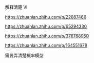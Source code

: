解释清楚  VI





https://zhuanlan.zhihu.com/p/22887466

https://zhuanlan.zhihu.com/p/65294330

https://zhuanlan.zhihu.com/p/376768950

https://zhuanlan.zhihu.com/p/164551678





需要弄清楚概率模型

